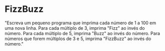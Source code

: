 # FizzBuzz

"Escreva um pequeno programa que imprima cada número de 1 a 100 em uma nova linha. 
Para cada múltiplo de 3, imprima "Fizz" ao invés do número.
Para cada múltiplo de 5, imprima "Buzz" ao invés do número.
Para números que forem múltiplos de 3  e 5, imprima "FizzBuzz" ao invés do número."
